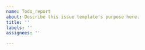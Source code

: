 ```yaml
---
name: Todo_report
about: Describe this issue template's purpose here.
title: ''
labels: ''
assignees: ''

---
```



